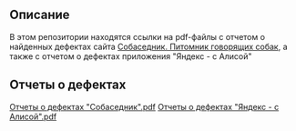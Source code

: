 ## Описание

В этом репозитории находятся ссылки на pdf-файлы с отчетом о найденных дефектах сайта [Собаседник. Питомник говорящих собак](https://guru.qahacking.ru/), а также с отчетом о дефектах приложения "Яндекс - с Алисой"

## Отчеты о дефектах

[Отчеты о дефектах "Собаседник".pdf](https://drive.google.com/file/d/11ca2XGklM2d73JLUArIKFphA4kiVt2bt/view?usp=sharing)
[Отчеты о дефектах "Яндекс - с Алисой".pdf](https://drive.google.com/file/d/12t-Wvlf3k0cigp9QA6bwbPiDOvBTSrvm/view?usp=sharing)
